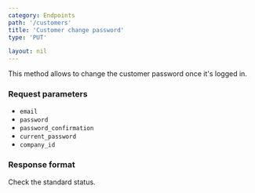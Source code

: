 ```yaml
---
category: Endpoints
path: '/customers'
title: 'Customer change password'
type: 'PUT'

layout: nil
---
```


This method allows to change the customer password once it's logged in.

### Request parameters

* `email`
* `password`
* `password_confirmation`
* `current_password`
* `company_id`


### Response format

Check the standard status.